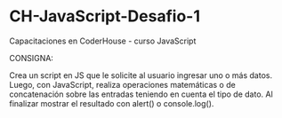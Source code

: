 # CH-JavaScript-Desafio-1
Capacitaciones en CoderHouse - curso JavaScript

CONSIGNA:

Crea un script en JS que le solicite al usuario ingresar uno o más datos. Luego, con JavaScript, realiza operaciones matemáticas o de concatenación sobre las entradas teniendo en cuenta el tipo de dato. Al finalizar mostrar el resultado con alert() o console.log().
